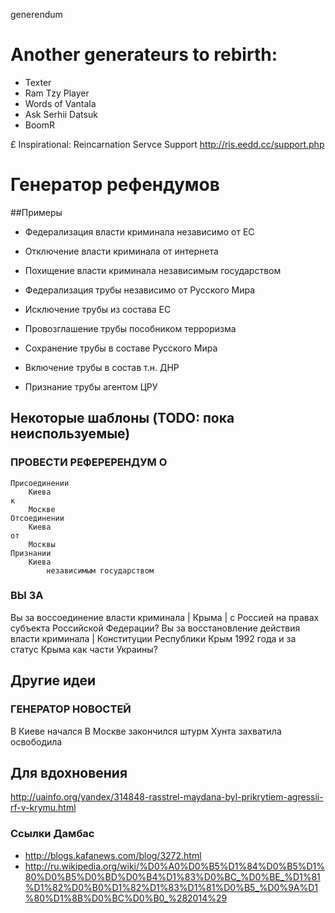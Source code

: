 generendum

# Another generateurs to rebirth:
* Texter
* Ram Tzy Player
* Words of Vantala
* Ask Serhii Datsuk
* BoomR


£ Inspirational:
Reincarnation Servce Support
http://ris.eedd.cc/support.php


# Генератор рефендумов

##Примеры
* Федерализация власти криминала независимо от ЕС
* Отключение власти криминала от интернета
* Похищение власти криминала независимым государством

* Федерализация трубы независимо от Русского Мира
* Исключение трубы из состава ЕС
* Провозглашение трубы пособником терроризма

* Сохранение трубы в составе Русского Мира
* Включение трубы в состав т.н. ДНР
* Признание трубы агентом ЦРУ

## Некоторые шаблоны (TODO: пока неиспользуемые)
### ПРОВЕСТИ РЕФЕРЕРЕНДУМ О
	Присоединении
		Киева
	к
		Москве
	Отсоединении
		Киева
	от
		Москвы
	Признании
		Киева
			независимым государством

### ВЫ ЗА

Вы за
	воссоединение
		власти криминала | Крыма |
			с Россией
				на правах субъекта
					Российской Федерации?
Вы за
	восстановление действия
		власти криминала | Конституции Республики Крым 1992 года
			и за статус Крыма
				как части Украины?

## Другие идеи

### ГЕНЕРАТОР НОВОСТЕЙ

В Киеве
	начался
В Москве
	закончился
штурм
Хунта
	захватила
	освободила

## Для вдохновения
http://uainfo.org/yandex/314848-rasstrel-maydana-byl-prikrytiem-agressii-rf-v-krymu.html
### Ссылки Дамбас
- http://blogs.kafanews.com/blog/3272.html
- http://ru.wikipedia.org/wiki/%D0%A0%D0%B5%D1%84%D0%B5%D1%80%D0%B5%D0%BD%D0%B4%D1%83%D0%BC_%D0%BE_%D1%81%D1%82%D0%B0%D1%82%D1%83%D1%81%D0%B5_%D0%9A%D1%80%D1%8B%D0%BC%D0%B0_%282014%29
